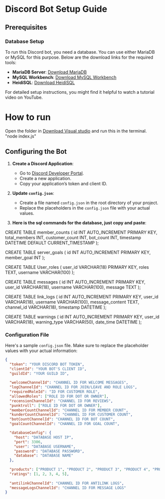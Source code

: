# Discord Bot Setup Guide

## Prerequisites

### Database Setup

To run this Discord bot, you need a database. You can use either MariaDB or MySQL for this purpose. Below are the download links for the required tools:

- **MariaDB Server**: [Download MariaDB](https://mariadb.org/download/?t=mariadb&p=mariadb&r=11.5.2&os=windows&cpu=x86_64&pkg=msi&mirror=one)
- **MySQL Workbench**: [Download MySQL Workbench](https://dev.mysql.com/downloads/workbench/)
- **HeidiSQL**: [Download HeidiSQL](https://www.heidisql.com/download.php)

For detailed setup instructions, you might find it helpful to watch a tutorial video on YouTube.

# How to run

Open the folder in [Download Visual studio](https://code.visualstudio.com/download) and run this in the terminal. "node index.js"

## Configuring the Bot

1. **Create a Discord Application**: 
   - Go to [Discord Developer Portal](https://discord.com/developers/applications).
   - Create a new application.
   - Copy your application’s token and client ID.

2. **Update `config.json`**:
   - Create a file named `config.json` in the root directory of your project.
   - Replace the placeholders in the `config.json` file with your actual values.

3. **Here is the sql commands for the database, just copy and paste**:
   
 CREATE TABLE member_counts (
    id INT AUTO_INCREMENT PRIMARY KEY,
    total_members INT,
    customer_count INT,
    bot_count INT,
    timestamp DATETIME DEFAULT CURRENT_TIMESTAMP
);

CREATE TABLE server_goals (
    id INT AUTO_INCREMENT PRIMARY KEY,
    member_goal INT
);

CREATE TABLE User_roles (
    user_id VARCHAR(18) PRIMARY KEY,
    roles TEXT,
    username VARCHAR(100)
);

CREATE TABLE messages (
    id INT AUTO_INCREMENT PRIMARY KEY,
    user_id VARCHAR(18),
    username VARCHAR(100),
    message TEXT
);

CREATE TABLE link_logs (
    id INT AUTO_INCREMENT PRIMARY KEY,
    user_id VARCHAR(18),
    username VARCHAR(100),
    message_content TEXT,
    channel_id VARCHAR(18),
    timestamp DATETIME
);

CREATE TABLE warnings (
    id INT AUTO_INCREMENT PRIMARY KEY,
    user_id VARCHAR(18),
    warning_type VARCHAR(50),
    date_time DATETIME
);

### Configuration File

Here's a sample `config.json` file. Make sure to replace the placeholder values with your actual information:

```json
{
  "token": "YOUR DISCORD BOT TOKEN",
  "clientId": "YOUR BOT'S CLIENT ID",
  "guildId": "YOUR GUILD ID",
  
  "welcomeChannelId": "CHANNEL ID FOR WELCOME MESSAGES",
  "logChannelId": "CHANNEL ID FOR JOIN/LEAVE AND ROLE LOGS",
  "requiredRoleId": "ID FOR CUSTOMER ROLE",
  "allowedRoles": ["ROLE ID FOR DOT OR OWNER"],
  "recensionChannelId": "CHANNEL ID FOR REVIEWS",
  "punktroll": ["ROLE ID FOR DOT OR OWNER"],
  "memberCountChannelId": "CHANNEL ID FOR MEMBER COUNT",
  "kunderCountChannelId": "CHANNEL ID FOR CUSTOMER COUNT",
  "botCountChannelId": "CHANNEL ID FOR BOT COUNT",
  "goalCountChannelId": "CHANNEL ID FOR GOAL COUNT",

  "databaseConfig": {
    "host": "DATABASE HOST IP",
    "port": 3306,
    "user": "DATABASE USERNAME",
    "password": "DATABASE PASSWORD",
    "database": "DATABASE NAME"
  },
  
  "products": ["PRODUCT 1", "PRODUCT 2", "PRODUCT 3", "PRODUCT 4", "PRODUCT 5", "PRODUCT 6"],
  "ratings": [1, 2, 3, 4, 5],
  
  "antilinkChannelId": "CHANNEL ID FOR ANTILINK LOGS",
  "messageLogsChannelId": "CHANNEL ID FOR MESSAGE LOGS"
}
